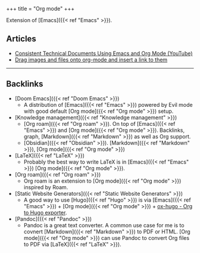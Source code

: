 +++
title = "Org mode"
+++


Extension of [Emacs]({{< ref "Emacs" >}}).

## Articles
-   [Consistent Technical Documents Using Emacs and Org Mode (YouTube)](https://www.youtube.com/watch?v=0g9BcZvQbXU)
-   [Drag images and files onto org-mode and insert a link to them](http://kitchingroup.cheme.cmu.edu/blog/2015/07/10/Drag-images-and-files-onto-org-mode-and-insert-a-link-to-them/)



---
## Backlinks
* [Doom Emacs]({{< ref "Doom Emacs" >}})
	* A distribution of [Emacs]({{< ref "Emacs" >}}) powered by Evil mode with good default [Org mode]({{< ref "Org mode" >}}) setup.
* [Knowledge management]({{< ref "Knowledge management" >}})
	* [Org roam]({{< ref "Org roam" >}}). On top of [Emacs]({{< ref "Emacs" >}}) and [Org mode]({{< ref "Org mode" >}}). Backlinks, graph, [Markdown]({{< ref "Markdown" >}}) as well as Org support.
	* [Obsidian]({{< ref "Obsidian" >}}). [Markdown]({{< ref "Markdown" >}}), [Org mode]({{< ref "Org mode" >}})
* [LaTeX]({{< ref "LaTeX" >}})
	* Probably the best way to write LaTeX is in [Emacs]({{< ref "Emacs" >}}) [Org mode]({{< ref "Org mode" >}}).
* [Org roam]({{< ref "Org roam" >}})
	* Org roam is an extension to [Org mode]({{< ref "Org mode" >}}) inspired by Roam.
* [Static Website Generators]({{< ref "Static Website Generators" >}})
	* A good way to use [Hugo]({{< ref "Hugo" >}}) is via [Emacs]({{< ref "Emacs" >}}) + [Org mode]({{< ref "Org mode" >}}) + [ox-hugo - Org to Hugo exporter](https://ox-hugo.scripter.co/).
* [Pandoc]({{< ref "Pandoc" >}})
	* Pandoc is a great text converter. A common use case for me is to covnert [Markdown]({{< ref "Markdown" >}}) to PDF or HTML. [Org mode]({{< ref "Org mode" >}}) can use Pandoc to convert Org files to PDF via [LaTeX]({{< ref "LaTeX" >}}).

